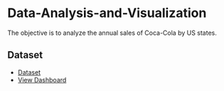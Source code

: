 # Data-Analysis-and-Visualization
The objective is to analyze the annual sales of Coca-Cola by US states. 

## Dataset 

- <a href = "https://github.com/Gideono29/Data-Analysis-and-Visualization/blob/main/Power%20BI%20Dataset%20vF.xlsx">Dataset</a>
- <a href = "https://github.com/Gideono29/Data-Analysis-and-Visualization/blob/main/Screenshot%202025-02-19%20014334.png">View Dashboard</a>
